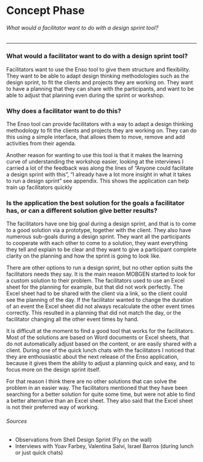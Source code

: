 # Concept Phase
###### What would a facilitator want to do with a design sprint tool?
---

### What would a facilitator want to do with a design sprint tool?
Facilitators want to use the Enso tool to give them structure and flexibility. They want to be able to adapt design thinking methodologies such as the design sprint, to fit the clients and projects they are working on. They want to have a planning that they can share with the participants, and want to be able to adjust that planning even during the sprint or workshop.

### Why does a facilitator want to do this?
The Enso tool can provide facilitators with a way to adapt a design thinking methodology to fit the clients and projects they are working on. They can do this using a simple interface, that allows them to move, remove and add activities from their agenda.

Another reason for wanting to use this tool is that it makes the learning curve of understanding the workshop easier, looking at the interviews I carried a lot of the feedback was along the lines of “Anyone could facilitate a design sprint with this”, “I already have a lot more insight in what it takes to run a design sprint” see appendix. This shows the application can help train up facilitators quickly

### Is the application the best solution for the goals a facilitator has, or can a different solution give better results?
The facilitators have one big goal during a design sprint, and that is to come to a good solution via a prototype, together with the client. They also have numerous sub-goals during a design sprint. They want all the participants to cooperate with each other to come to a solution, they want everything they tell and explain to be clear and they want to give a participant complete clarity on the planning and how the sprint is going to look like.

There are other options to run a design sprint, but no other option suits the facilitators needs they say. It is the main reason MOBGEN started to look for a custom solution to their problem. The facilitators used to use an Excel sheet for the planning for example, but that did not work perfectly. The Excel sheet had to be shared with the client via a link, so the client could see the planning of the day. If the facilitator wanted to change the duration of an event the Excel sheet did not always recalculate the other event times correctly. This resulted in a planning that did not match the day, or the facilitator changing all the other event times by hand.

It is difficult at the moment to find a good tool that works for the facilitators. Most of the solutions are based on Word documents or Excel sheets, that do not automatically adjust based on the content, or are easily shared with a client. During one of the quick lunch chats with the facilitators I noticed that they are enthousiastic about the next release of the Enso application, because it gives them the ability to adjust a planning quick and easy, and to focus more on the design sprint itself.

For that reason I think there are no other solutions that can solve the problem in an easier way. The facilitators mentioned that they have been searching for a better solution for quite some time, but were not able to find a better alternative than an Excel sheet. They also said that the Excel sheet is not their preferred way of working.

###### Sources
- Observations from Shell Design Sprint (Fly on the wall)
- Interviews with Yoav Farbey, Valentina Salvi, Israel Barros (during lunch or just quick chats)